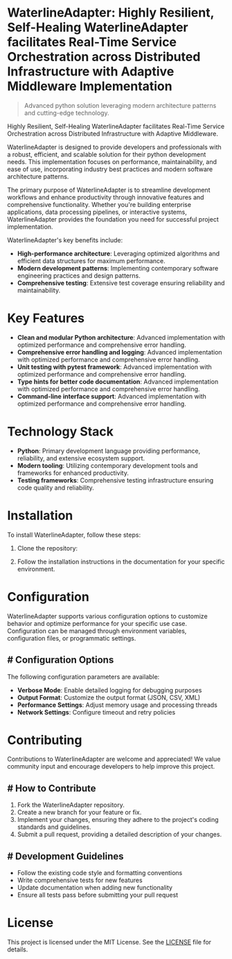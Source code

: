 <!-- fallback_WaterlineAdapter_20251003203335_65171 -->

# WaterlineAdapter: Highly Resilient, Self-Healing WaterlineAdapter facilitates Real-Time Service Orchestration across Distributed Infrastructure with Adaptive Middleware Implementation
> Advanced python solution leveraging modern architecture patterns and cutting-edge technology.

Highly Resilient, Self-Healing WaterlineAdapter facilitates Real-Time Service Orchestration across Distributed Infrastructure with Adaptive Middleware.

WaterlineAdapter is designed to provide developers and professionals with a robust, efficient, and scalable solution for their python development needs. This implementation focuses on performance, maintainability, and ease of use, incorporating industry best practices and modern software architecture patterns.

The primary purpose of WaterlineAdapter is to streamline development workflows and enhance productivity through innovative features and comprehensive functionality. Whether you're building enterprise applications, data processing pipelines, or interactive systems, WaterlineAdapter provides the foundation you need for successful project implementation.

WaterlineAdapter's key benefits include:

* **High-performance architecture**: Leveraging optimized algorithms and efficient data structures for maximum performance.
* **Modern development patterns**: Implementing contemporary software engineering practices and design patterns.
* **Comprehensive testing**: Extensive test coverage ensuring reliability and maintainability.

# Key Features

* **Clean and modular Python architecture**: Advanced implementation with optimized performance and comprehensive error handling.
* **Comprehensive error handling and logging**: Advanced implementation with optimized performance and comprehensive error handling.
* **Unit testing with pytest framework**: Advanced implementation with optimized performance and comprehensive error handling.
* **Type hints for better code documentation**: Advanced implementation with optimized performance and comprehensive error handling.
* **Command-line interface support**: Advanced implementation with optimized performance and comprehensive error handling.

# Technology Stack

* **Python**: Primary development language providing performance, reliability, and extensive ecosystem support.
* **Modern tooling**: Utilizing contemporary development tools and frameworks for enhanced productivity.
* **Testing frameworks**: Comprehensive testing infrastructure ensuring code quality and reliability.

# Installation

To install WaterlineAdapter, follow these steps:

1. Clone the repository:


2. Follow the installation instructions in the documentation for your specific environment.

# Configuration

WaterlineAdapter supports various configuration options to customize behavior and optimize performance for your specific use case. Configuration can be managed through environment variables, configuration files, or programmatic settings.

## # Configuration Options

The following configuration parameters are available:

* **Verbose Mode**: Enable detailed logging for debugging purposes
* **Output Format**: Customize the output format (JSON, CSV, XML)
* **Performance Settings**: Adjust memory usage and processing threads
* **Network Settings**: Configure timeout and retry policies

# Contributing

Contributions to WaterlineAdapter are welcome and appreciated! We value community input and encourage developers to help improve this project.

## # How to Contribute

1. Fork the WaterlineAdapter repository.
2. Create a new branch for your feature or fix.
3. Implement your changes, ensuring they adhere to the project's coding standards and guidelines.
4. Submit a pull request, providing a detailed description of your changes.

## # Development Guidelines

* Follow the existing code style and formatting conventions
* Write comprehensive tests for new features
* Update documentation when adding new functionality
* Ensure all tests pass before submitting your pull request

# License

This project is licensed under the MIT License. See the [LICENSE](https://github.com/Nurulika/WaterlineAdapter/blob/main/LICENSE) file for details.
